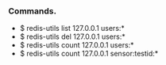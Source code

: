### Commands.

* $ redis-utils list 127.0.0.1 users:\*
* $ redis-utils del 127.0.0.1 users:\*
* $ redis-utils count 127.0.0.1 users:\*
* $ redis-utils count 127.0.0.1 sensor:testid:\*
